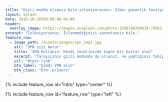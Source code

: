 ```yaml
---
title: "Gizli modda olsanız bile izleniyorsunuz: Siber güvenlik tavsiyeleri"
layout: splash
date: 2019-10-28T00:00:00-04:00
header:
  overlay_image: https://images.unsplash.com/photo-1508780709619-79562169bc64?ixlib=rb-1.2.1&ixid=eyJhcHBfaWQiOjEyMDd9&auto=format&fit=crop&w=1350&q=80
excerpt: "İzleniyorsunuz. İzlenmediğinizi zannetseniz bile."
feature_row:
  - image_path: /assets/images/vpn_img1.jpg
    alt: "VPN sizi korur"
    title: "VPN Kullanın: Kendi tünelinizde özgür bir kartal olun"
    excerpt: 'Tarayıcının gizli modunda da olsanız, ne yaptığınız takip edilebilir. VPN kullanmak, izlemenizi engeller.'
    url: "#test-link"
    btn_label: "Şimdi VPN alın"
    btn_class: "btn--primary"
---
```


{% include feature_row id="intro" type="center" %}

{% include feature_row id="feature_row" type="left" %}

